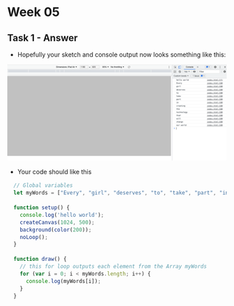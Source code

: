 # Week 05

## Task 1 - Answer

- Hopefully your sketch and console output now looks something like this:  

<p align="center">
  <img src="./images/task1.png">
</p>

- Your code should like this

```javascript
  // Global variables
  let myWords = ["Every", "girl", "deserves", "to", "take", "part", "in", "creating", "the", "technology", "that", "will", "change", "our world"];

  function setup() {
    console.log('hello world');
    createCanvas(1024, 500);
    background(color(200));
    noLoop();
  }

  function draw() {
    // this for loop outputs each element from the Array myWords
    for (var i = 0; i < myWords.length; i++) {
      console.log(myWords[i]);
    }
  }
```
